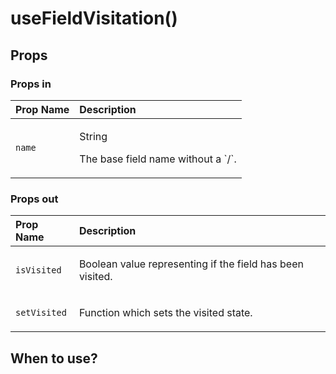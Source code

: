 # useFieldVisitation\(\)



## Props

### Props in

<table>
  <thead>
    <tr>
      <th style="text-align:left">Prop Name</th>
      <th style="text-align:left">Description</th>
    </tr>
  </thead>
  <tbody>
    <tr>
      <td style="text-align:left"><code>name</code>
      </td>
      <td style="text-align:left">
        <p>String</p>
        <p>The base field name without a `/`.</p>
      </td>
    </tr>
  </tbody>
</table>


### Props out

<table>
  <thead>
    <tr>
      <th style="text-align:left">Prop Name</th>
      <th style="text-align:left">Description</th>
    </tr>
  </thead>
  <tbody>
    <tr>
      <td style="text-align:left"><code>isVisited</code>
      </td>
      <td style="text-align:left">
        <p>Boolean value representing if the field has been visited.</p>
      </td>
    </tr>
    <tr>
      <td style="text-align:left"><code>setVisited</code>
      </td>
      <td style="text-align:left">
        <p>Function which sets the visited state.</p>
      </td>
    </tr>
  </tbody>
</table>

## When to use?


